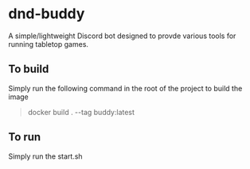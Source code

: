 # dnd-buddy
A simple/lightweight Discord bot designed to provde various tools for running tabletop games.

## To build
Simply run the following command in the root of the project to build the image
> docker build . --tag buddy:latest

## To run
Simply run the start.sh
